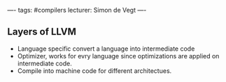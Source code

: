 —-
tags:  #compilers
lecturer: Simon de Vegt
—-

## Layers of LLVM
- Language specific convert a language into intermediate code
- Optimizer, works for evry language since optimizations are applied on intermediate code.
- Compile into machine code for different architectues.